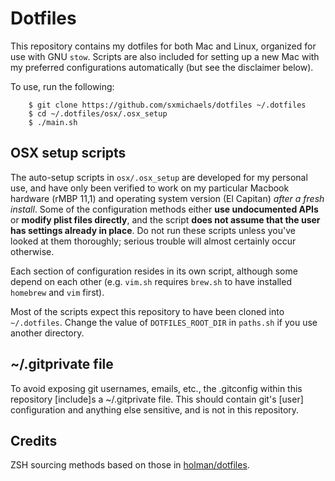 # Dotfiles
This repository contains my dotfiles for both Mac and Linux, organized for
use with GNU `stow`. Scripts are also included for setting up a new Mac with my
preferred configurations automatically (but see the disclaimer below).

To use, run the following:
```
    $ git clone https://github.com/sxmichaels/dotfiles ~/.dotfiles
    $ cd ~/.dotfiles/osx/.osx_setup
    $ ./main.sh
```

## OSX setup scripts
The auto-setup scripts in `osx/.osx_setup` are developed for my personal use,
and have only been verified to work on my particular Macbook hardware (rMBP
11,1) and operating system version (El Capitan) _after a fresh install_. Some
of the configuration methods either **use undocumented APIs** or **modify plist
files directly**, and the script **does not assume that the user has settings
already in place**. Do not run these scripts unless you've looked at them
thoroughly; serious trouble will almost certainly occur otherwise.

Each section of configuration resides in its own script, although some depend
on each other (e.g. `vim.sh` requires `brew.sh` to have installed `homebrew`
and `vim` first).

Most of the scripts expect this repository to have been cloned into
`~/.dotfiles`. Change the value of `DOTFILES_ROOT_DIR` in `paths.sh` if you use
another directory.

## ~/.gitprivate file
To avoid exposing git usernames, emails, etc., the .gitconfig within this
repository [include]s a ~/.gitprivate file. This should contain git's [user]
configuration and anything else sensitive, and is not in this repository.

## Credits
ZSH sourcing methods based on those in [holman/dotfiles](https://github.com/holman/dotfiles).
